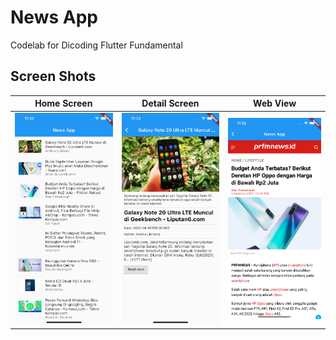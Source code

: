 # News App

Codelab for Dicoding Flutter Fundamental

## Screen Shots

Home Screen | Detail Screen | Web View
:----------:|:-------------:|:--------:
<img src="/assets/images/screenshot1.png" width=300 alt="Home Screen"/> | <img src="/assets/images/screenshot2.png" width=300 alt="Detail Screen"/> | <img src="/assets/images/screenshot3.png" width=300 alt="WebView Screen"/>
